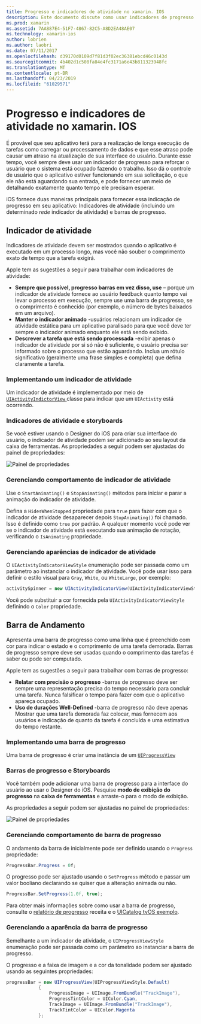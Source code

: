```yaml
---
title: Progresso e indicadores de atividade no xamarin. IOS
description: Este documento discute como usar indicadores de progresso e a atividade no xamarin. IOS. Ele descreve como usá-los programaticamente e com um storyboard.
ms.prod: xamarin
ms.assetid: 7AA887E4-51F7-4867-82C5-A8D2EA48AE07
ms.technology: xamarin-ios
author: lobrien
ms.author: laobri
ms.date: 07/11/2017
ms.openlocfilehash: d39170d0109d7f81d3f02ec36381ebcd46c0143d
ms.sourcegitcommit: 4b402d1c508fa84e4fc3171a6e43b811323948fc
ms.translationtype: MT
ms.contentlocale: pt-BR
ms.lasthandoff: 04/23/2019
ms.locfileid: "61029571"
---
```

# <a name="progress-and-activity-indicators-in-xamarinios"></a>Progresso e indicadores de atividade no xamarin. IOS

É provável que seu aplicativo terá para a realização de longa execução de tarefas como carregar ou processamento de dados e que esse atraso pode causar um atraso na atualização de sua interface do usuário. Durante esse tempo, você sempre deve usar um indicador de progresso para reforçar o usuário que o sistema está ocupado fazendo o trabalho. Isso dá o controle de usuário que o aplicativo estiver funcionando em sua solicitação, o que ele não está aguardando sua entrada, e pode fornecer um meio de detalhando exatamente quanto tempo ele precisam esperar.

iOS fornece duas maneiras principais para fornecer essa indicação de progresso em seu aplicativo: Indicadores de atividade (incluindo um determinado _rede_ indicador de atividade) e barras de progresso.

## <a name="activity-indicator"></a>Indicador de atividade

Indicadores de atividade devem ser mostrados quando o aplicativo é executado em um processo longo, mas você não souber o comprimento exato de tempo que a tarefa exigirá.

Apple tem as sugestões a seguir para trabalhar com indicadores de atividade:

- **Sempre que possível, progresso barras em vez disso, use** – porque um indicador de atividade fornece ao usuário feedback quanto tempo vai levar o processo em execução, sempre use uma barra de progresso, se o comprimento é conhecido (por exemplo, o número de bytes baixados em um arquivo).
- **Manter o indicador animado** -usuários relacionam um indicador de atividade estática para um aplicativo paralisado para que você deve ter sempre o indicador animado enquanto ele está sendo exibido.
- **Descrever a tarefa que está sendo processada** -exibir apenas o indicador de atividade por si só não é suficiente, o usuário precisa ser informado sobre o processo que estão aguardando. Inclua um rótulo significativo (geralmente uma frase simples e completa) que defina claramente a tarefa.

### <a name="implementing-an-activity-indicator"></a>Implementando um indicador de atividade

Um indicador de atividade é implementado por meio de [ `UIActivityIndictorView` ](xref:UIKit.UIActivityIndicatorView) classe para indicar que um `UIActivity` está ocorrendo.

### <a name="activity-indicators-and-storyboards"></a>Indicadores de atividade e storyboards

Se você estiver usando o Designer do iOS para criar sua interface do usuário, o indicador de atividade podem ser adicionado ao seu layout da caixa de ferramentas. As propriedades a seguir podem ser ajustadas do painel de propriedades:

![Painel de propriedades](progress-activity-indicator-images/progress-indicator1.png)

### <a name="managing-activity-indicator-behavior"></a>Gerenciando comportamento de indicador de atividade

Use o `StartAnimating()` e `StopAnimating()` métodos para iniciar e parar a animação do indicador de atividade.

Defina a `HidesWhenStopped` propriedade para `true` para fazer com que o indicador de atividade desaparecer depois `StopAnimating()` foi chamado. Isso é definido como `true` por padrão. A qualquer momento você pode ver se o indicador de atividade está executando sua animação de rotação, verificando o `IsAnimating` propriedade. 


### <a name="managing-activity-indicator-appearances"></a>Gerenciando aparências de indicador de atividade

O `UIActivityIndicatorViewStyle` enumeração pode ser passada como um parâmetro ao instanciar o indicador de atividade. Você pode usar isso para definir o estilo visual para `Gray`, `White`, ou `WhiteLarge`, por exemplo:

```csharp
activitySpinner = new UIActivityIndicatorView(UIActivityIndicatorViewStyle.WhiteLarge);
```

Você pode substituir a cor fornecida pela `UIActivityIndicatorViewStyle` definindo o `Color` propriedade.

## <a name="progress-bar"></a>Barra de Andamento

Apresenta uma barra de progresso como uma linha que é preenchido com cor para indicar o estado e o comprimento de uma tarefa demorada. Barras de progresso sempre deve ser usadas quando o comprimento das tarefas é saber ou pode ser computado.

Apple tem as sugestões a seguir para trabalhar com barras de progresso:

- **Relatar com precisão o progresso** -barras de progresso deve ser sempre uma representação precisa do tempo necessário para concluir uma tarefa. Nunca falsificar o tempo para fazer com que o aplicativo apareça ocupado.
- **Uso de durações Well-Defined** -barra de progresso não deve apenas Mostrar que uma tarefa demorada faz colocar, mas fornecem aos usuários e indicação de quanto da tarefa é concluída e uma estimativa do tempo restante.

### <a name="implementing-an-progress-bar"></a>Implementando uma barra de progresso

Uma barra de progresso é criar uma instância de um [`UIProgressView`](xref:UIKit.UIProgressView)

### <a name="progress-bars-and-storyboards"></a>Barras de progresso e Storyboards

Você também pode adicionar uma barra de progresso para a interface do usuário ao usar o Designer do iOS. Pesquise **modo de exibição do progresso** na **caixa de ferramentas** e arraste-o para o modo de exibição.

As propriedades a seguir podem ser ajustadas no painel de propriedades:

![Painel de propriedades](progress-activity-indicator-images/progress-indicator3.png)


### <a name="managing-progress-bar-behavior"></a>Gerenciando comportamento de barra de progresso

O andamento da barra de inicialmente pode ser definido usando o `Progress` propriedade:

```csharp
ProgressBar.Progress = 0f;
```

O progresso pode ser ajustado usando o `SetProgress` método e passar um valor booliano declarando se quiser que a alteração animada ou não.

```csharp
ProgressBar.SetProgress(1.0f, true);
```

Para obter mais informações sobre como usar a barra de progresso, consulte o [relatório de progresso](https://github.com/xamarin/recipes/tree/master/Recipes/cross-platform/networking/download_progress) receita e o [UICatalog tvOS exemplo](https://developer.xamarin.com/samples/monotouch/tvos/UICatalog/).

### <a name="managing-progress-bar-appearance"></a>Gerenciando a aparência da barra de progresso

Semelhante a um indicador de atividade, o `UIProgressViewStyle` enumeração pode ser passada como um parâmetro ao instanciar a barra de progresso.

O progresso e a faixa de imagem e a cor da tonalidade podem ser ajustado usando as seguintes propriedades:

```csharp
progressBar = new UIProgressView(UIProgressViewStyle.Default)
            {
                ProgressImage = UIImage.FromBundle("TrackImage"),
                ProgressTintColor = UIColor.Cyan,
                TrackImage = UIImage.FromBundle("TrackImage"),
                TrackTintColor = UIColor.Magenta
            }; 
```



